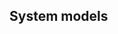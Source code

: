 <!-- Bitte Unterkapitel mit ### fortführen damit das Dokument nach dem Merge dann bereits sauber gegliedert ist -->
## System models